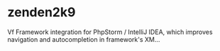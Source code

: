 # zenden2k9
Vf Framework integration for PhpStorm / IntelliJ IDEA, which improves navigation and autocompletion in framework's XM…
